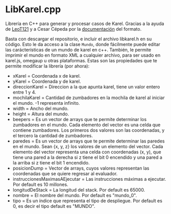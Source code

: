 # LibKarel.cpp
Librería en C++ para generar y procesar casos de Karel.
Gracias a la ayuda de [LeoT121](https://github.com/LeoT121) y a Cesar Cépeda por la [documentación](https://github.com/ComiteMexicanoDeInformatica/OMI-2023/blob/main/documentacion_mundos_karel.md
) del formato.

Basta con descargar el repositorio, e incluir el archivo libkarel.h en su código. Esto le da acceso a la clase `Mundo`, donde fácilmente puede editar las carácterísticas de un mundo de karel en c++. 
También, le permite imprimir el mundo en formato XML a cualquier archivo, para ser usado en karel.js, omegaup u otras plataformas.
Estas son las propiedades que te permite modificar la librería (por ahora):
- xKarel = Coordenada x de karel.
- yKarel = Coordenada y de karel.
- direccionKarel = Direccion a la que apunta karel, tiene un valor entero entre 1 y 4.
- mochilaKarel = Cantidad de zumbadores en la mochila de karel al iniciar el mundo. -1 representa infinito.
- width = Ancho del mundo.
- height = Altura del mundo.
- beepers = Es un vector de arrays que te permite determinar los zumbadores en el mundo. Cada elemento del vector es una celda que contiene zumbadores. Los primeros dos valores son las coordenadas, y el tercero la cantidad de zumbadores.
- paredes = Es un vector de arrays que te permite determinar las paredes en el mundo. Sean {x, y, z} los valores de un elemento del vector. Cada elemento del vector representa una celda con coordenadas (x, y), que tiene una pared a la derecha si z tiene el bit 0 encendido y una pared a la arriba si z tiene el bit 1 encendido.
-  posicionDump = Vector de arrays, cuyos valores representan las coordenadas que se quiere regresar al evaluador.
- instruccionesMaximasAEjecutar = Las instrucciones máximas a ejecutar. Por default es 10 millones.
- longitudDeStack = La longitud del stack. Por default es 65000.
- nombre = El nombre del mundo. Por default es "mundo_0".
- tipo = Es un índice que representa el tipo de despliegue. Por default es 0, es decir el tipo default es "MUNDO".
